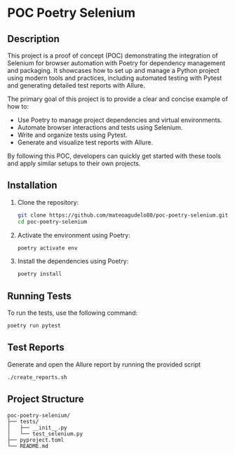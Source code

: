 # POC Poetry Selenium

## Description
This project is a proof of concept (POC) demonstrating the integration of Selenium for browser automation with Poetry for dependency management and packaging. It showcases how to set up and manage a Python project using modern tools and practices, including automated testing with Pytest and generating detailed test reports with Allure.

The primary goal of this project is to provide a clear and concise example of how to:
- Use Poetry to manage project dependencies and virtual environments.
- Automate browser interactions and tests using Selenium.
- Write and organize tests using Pytest.
- Generate and visualize test reports with Allure.

By following this POC, developers can quickly get started with these tools and apply similar setups to their own projects.

## Installation
1. Clone the repository:
    ```sh
    git clone https://github.com/mateoagudelo80/poc-poetry-selenium.git
    cd poc-poetry-selenium
    ```

2. Activate the environment using Poetry:
    ```sh
    poetry activate env
    ```

3. Install the dependencies using Poetry:
    ```sh
    poetry install
    ```
## Running Tests
To run the tests, use the following command:
```sh
poetry run pytest
```

## Test Reports
Generate and open the Allure report by running the provided script

```sh
./create_reports.sh
```

## Project Structure
```
poc-poetry-selenium/
├── tests/
│   ├── __init__.py
│   └── test_selenium.py
├── pyproject.toml
└── README.md
```
